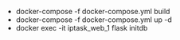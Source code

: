 
* docker-compose -f docker-compose.yml build
* docker-compose -f docker-compose.yml up -d
* docker exec -it iptask_web_1 flask initdb
